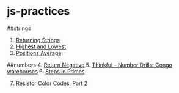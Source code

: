 # js-practices

##strings
1. [Returning Strings](https://www.codewars.com/kata/55a70521798b14d4750000a4/javascript)
2. [Highest and Lowest](https://www.codewars.com/kata/554b4ac871d6813a03000035/javascript)
3. [Positions Average](https://www.codewars.com/kata/59f4a0acbee84576800000af/javascript)

##numbers
4. [Return Negative](https://www.codewars.com/kata/55685cd7ad70877c23000102/javascript)
5. [Thinkful - Number Drills: Congo warehouses](https://www.codewars.com/kata/5862e7c63f8628a126000e18/javascript)
6. [Steps in Primes](https://www.codewars.com/kata/5613d06cee1e7da6d5000055/javascript)


7. [Resistor Color Codes, Part 2](https://www.codewars.com/kata/5855777bb45c01bada0002ac/javascript)